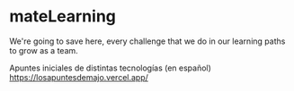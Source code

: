 # mateLearning
We're going to save here, every challenge that we do in our learning paths to grow as a team.

Apuntes iniciales de distintas tecnologías (en español)
https://losapuntesdemajo.vercel.app/
